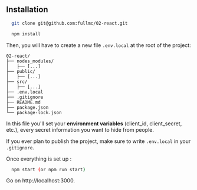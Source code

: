 
## Installation

```bash
  git clone git@github.com:fullmc/02-react.git  
```
```bash
  npm install 
```

Then, you will have to create a new file `.env.local` at the root of the project:
```plaintext
02-react/
├── nodes_modules/
│   ├── [...]
├── public/
│   ├── [...]
├── src/
│   ├── [...]
├── .env.local
├── .gitignore
├── README.md
├── package.json
└── package-lock.json
```
In this file you'll set your **environment variables** (client_id, client_secret, etc.), every secret information you want to hide from people.

If you ever plan to publish the project, make sure to write `.env.local` in your `.gitignore`.

Once everything is set up :

```bash
  npm start (or npm run start)
```

Go on http://localhost:3000.
